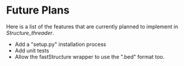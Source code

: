 # Future Plans
Here is a list of the features that are currently planned to implement in *Structure_threader*.

* Add a "setup.py" installation process
* Add unit tests
* Allow the fastStructure wrapper to use the ".bed" format too.
